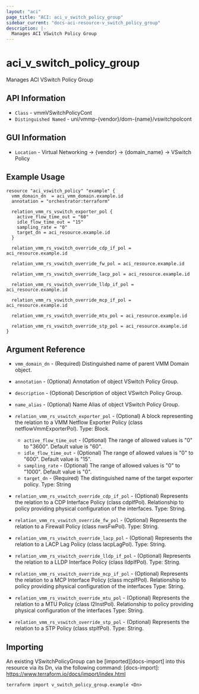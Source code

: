 ```yaml
---
layout: "aci"
page_title: "ACI: aci_v_switch_policy_group"
sidebar_current: "docs-aci-resource-v_switch_policy_group"
description: |-
  Manages ACI VSwitch Policy Group
---
```


# aci_v_switch_policy_group #

Manages ACI VSwitch Policy Group

## API Information ##

* `Class` - vmmVSwitchPolicyCont
* `Distinguished Named` - uni/vmmp-{vendor}/dom-{name}/vswitchpolcont

## GUI Information ##

* `Location` - Virtual Networking -> {vendor} -> {domain_name} -> VSwitch Policy

## Example Usage ##

```hcl
resource "aci_vswitch_policy" "example" {
  vmm_domain_dn  = aci_vmm_domain.example.id
  annotation = "orchestrator:terraform"

  relation_vmm_rs_vswitch_exporter_pol {
    active_flow_time_out = "60"
    idle_flow_time_out = "15"
    sampling_rate = "0"
    target_dn = aci_resource.example.id
  }

  relation_vmm_rs_vswitch_override_cdp_if_pol = aci_resource.example.id

  relation_vmm_rs_vswitch_override_fw_pol = aci_resource.example.id

  relation_vmm_rs_vswitch_override_lacp_pol = aci_resource.example.id

  relation_vmm_rs_vswitch_override_lldp_if_pol = aci_resource.example.id

  relation_vmm_rs_vswitch_override_mcp_if_pol = aci_resource.example.id

  relation_vmm_rs_vswitch_override_mtu_pol = aci_resource.example.id

  relation_vmm_rs_vswitch_override_stp_pol = aci_resource.example.id
}
```

## Argument Reference ##

* `vmm_domain_dn` - (Required) Distinguished name of parent VMM Domain object.
* `annotation` - (Optional) Annotation of object VSwitch Policy Group.
* `description` - (Optional) Description of object VSwitch Policy Group.
* `name_alias` - (Optional) Name Alias of object VSwitch Policy Group.
* `relation_vmm_rs_vswitch_exporter_pol` - (Optional) A block representing the relation to a VMM Netflow Exporter Policy (class netflowVmmExporterPol). Type: Block.
  * `active_flow_time_out` - (Optional) The range of allowed values is "0" to "3600". Default value is "60".
  * `idle_flow_time_out` - (Optional) The range of allowed values is "0" to "600". Default value is "15".
  * `sampling_rate` - (Optional) The range of allowed values is "0" to "1000". Default value is "0".
  * `target_dn` - (Required) The distinguished name of the target exporter policy. Type: String

* `relation_vmm_rs_vswitch_override_cdp_if_pol` - (Optional) Represents the relation to a CDP Interface Policy (class cdpIfPol). Relationship to policy providing physical configuration of the interfaces. Type: String.

* `relation_vmm_rs_vswitch_override_fw_pol` - (Optional) Represents the relation to a Firewall Policy (class nwsFwPol). Type: String.

* `relation_vmm_rs_vswitch_override_lacp_pol` - (Optional) Represents the relation to a LACP Lag Policy (class lacpLagPol). Type: String.

* `relation_vmm_rs_vswitch_override_lldp_if_pol` - (Optional) Represents the relation to a LLDP Interface Policy (class lldpIfPol). Type: String.

* `relation_vmm_rs_vswitch_override_mcp_if_pol` - (Optional) Represents the relation to a MCP Interface Policy (class mcpIfPol). Relationship to policy providing physical configuration of the interfaces Type: String.

* `relation_vmm_rs_vswitch_override_mtu_pol` - (Optional) Represents the relation to a MTU Policy (class l2InstPol). Relationship to policy providing physical configuration of the interfaces Type: String.

* `relation_vmm_rs_vswitch_override_stp_pol` - (Optional) Represents the relation to a STP Policy (class stpIfPol). Type: String.

## Importing ##

An existing VSwitchPolicyGroup can be [imported][docs-import] into this resource via its Dn, via the following command:
[docs-import]: https://www.terraform.io/docs/import/index.html

```
terraform import v_switch_policy_group.example <Dn>
```